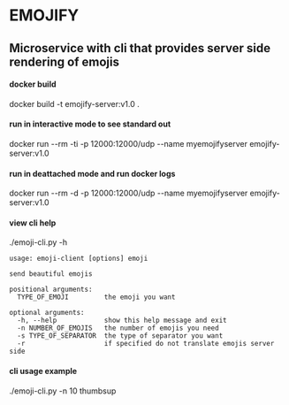 # EMOJIFY
## Microservice with cli that provides server side rendering of emojis

#### docker build ####  
docker build -t emojify-server:v1.0 .

#### run in interactive mode to see standard out ####
docker run --rm -ti -p 12000:12000/udp --name myemojifyserver emojify-server:v1.0

#### run in deattached mode and run docker logs ####  
docker run --rm -d -p 12000:12000/udp --name myemojifyserver emojify-server:v1.0

#### view cli help ####
./emoji-cli.py -h

```
usage: emoji-client [options] emoji

send beautiful emojis

positional arguments:
  TYPE_OF_EMOJI         the emoji you want

optional arguments:
  -h, --help            show this help message and exit
  -n NUMBER_OF_EMOJIS   the number of emojis you need
  -s TYPE_OF_SEPARATOR  the type of separator you want
  -r                    if specified do not translate emojis server side
```

#### cli usage example ####  
./emoji-cli.py -n 10 thumbsup
